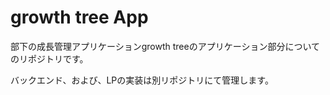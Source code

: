 # growth tree App

部下の成長管理アプリケーションgrowth treeのアプリケーション部分についてのリポジトリです。

バックエンド、および、LPの実装は別リポジトリにて管理します。
